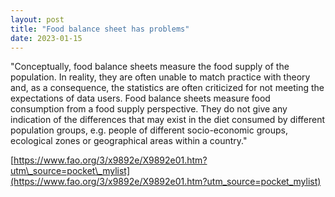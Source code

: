 ```yaml
---
layout: post
title: "Food balance sheet has problems"
date: 2023-01-15
---
```


"Conceptually, food balance sheets measure the food supply of the population. In reality, they are often unable to match practice with theory and, as a consequence, the statistics are often criticized for not meeting the expectations of data users. Food balance sheets measure food consumption from a food supply perspective. They do not give any indication of the differences that may exist in the diet consumed by different population groups, e.g. people of different socio-economic groups, ecological zones or geographical areas within a country."

[https://www.fao.org/3/x9892e/X9892e01.htm?utm\_source=pocket\_mylist](https://www.fao.org/3/x9892e/X9892e01.htm?utm_source=pocket_mylist)
